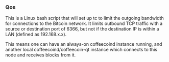 ### Qos ###

This is a Linux bash script that will set up tc to limit the outgoing bandwidth for connections to the Bitcoin network. It limits outbound TCP traffic with a source or destination port of 6366, but not if the destination IP is within a LAN (defined as 192.168.x.x).

This means one can have an always-on coffeecoind instance running, and another local coffeecoind/coffeecoin-qt instance which connects to this node and receives blocks from it.
